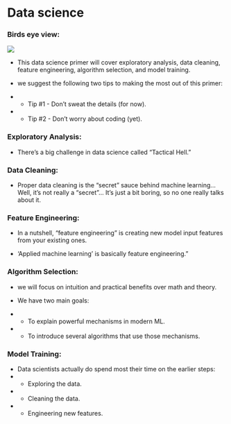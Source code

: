 # Data science

### Birds eye view:
![](https://elitedatascience.com/wp-content/uploads/2018/05/What-Goes-Into-a-Successful-Model.jpg)

- This data science primer will cover exploratory analysis, data cleaning, feature engineering, algorithm selection, and model training.

- we suggest the following two tips to making the most out of this primer:
- - Tip #1 - Don’t sweat the details (for now).
- - Tip #2 - Don’t worry about coding (yet).

### Exploratory Analysis:
- There’s a big challenge in data science called “Tactical Hell.”

### Data Cleaning:
- Proper data cleaning is the “secret” sauce behind machine learning… Well, it’s not really a “secret”… It’s just a bit boring, so no one really talks about it.

### Feature Engineering:
- In a nutshell, “feature engineering” is creating new model input features from your existing ones.

- ‘Applied machine learning’ is basically feature engineering.”

### Algorithm Selection:
- we will focus on intuition and practical benefits over math and theory.

- We have two main goals:
- - To explain powerful mechanisms in modern ML.
- - To introduce several algorithms that use those mechanisms.

### Model Training:
- Data scientists actually do spend most their time on the earlier steps:
- - Exploring the data.
- - Cleaning the data.
- - Engineering new features.